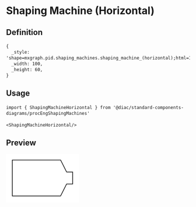 # Shaping Machine (Horizontal)

## Definition

```
{
  _style: 'shape=mxgraph.pid.shaping_machines.shaping_machine_(horizontal);html=1;pointerEvents=1;align=center;verticalLabelPosition=bottom;verticalAlign=top;dashed=0;',
  _width: 100,
  _height: 60,
}
```

## Usage

```
import { ShapingMachineHorizontal } from '@diac/standard-components-diagrams/procEngShapingMachines'

<ShapingMachineHorizontal/>
```

## Preview

<img src="./shaping-machine-horizontal.png" width="200"/>
